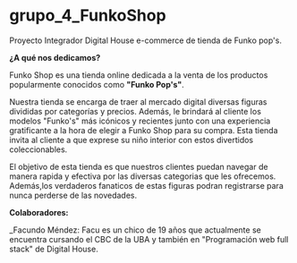# grupo_4_FunkoShop
Proyecto Integrador Digital House e-commerce de tienda de Funko pop's.

**¿A qué nos dedicamos?**

Funko Shop es una tienda online dedicada a la venta de los productos popularmente conocidos como **"Funko Pop's"**.

Nuestra tienda se encarga de traer al mercado digital diversas figuras divididas por categorías y precios. Además, le brindará al cliente los modelos "Funko's" más icónicos y recientes junto con una experiencia gratificante a la hora de elegir a Funko Shop para su compra. Esta tienda invita al cliente a que exprese su niño interior con estos divertidos coleccionables.

El objetivo de esta tienda es que nuestros clientes puedan navegar de manera rapida y efectiva por las diversas categorias que les ofrecemos. Además,los verdaderos fanaticos de estas figuras podran registrarse para nunca perderse de las novedades.

**Colaboradores:**

_Facundo Méndez: Facu es un chico de 19 años que actualmente se encuentra cursando el CBC de la UBA y también en "Programación web full stack" de Digital House.
